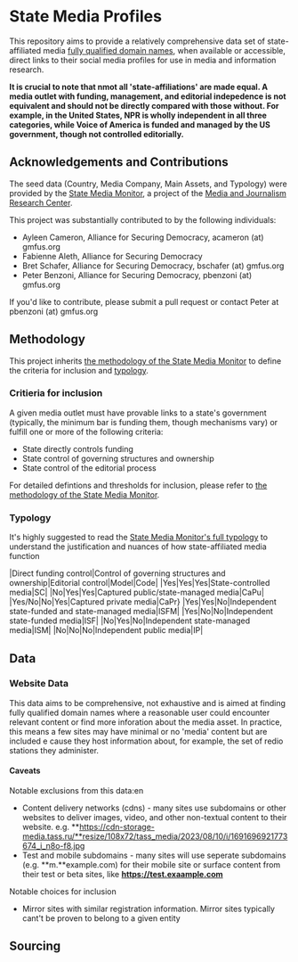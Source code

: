 # State Media Profiles
This repository aims to provide a relatively comprehensive data set of state-affiliated media [fully qualified domain names](https://en.wikipedia.org/wiki/Fully_qualified_domain_name), when available or accessible, direct links to their social media profiles for use in media and information research. 

**It is crucial to note that nmot all 'state-affiliations' are made equal. A media outlet with funding, management, and editorial indepedence is not equivalent and should not be directly compared with those without. For example, in the United States, NPR is wholly independent in all three categories, while Voice of America is funded and managed by the US government, though not controlled editorially.**

## Acknowledgements and Contributions
The seed data (Country, Media Company, Main Assets, and Typology) were provided by the [State Media Monitor](https://statemediamonitor.com), a project of the [Media and Journalism Research Center](https://journalismresearch.org/).

This project was substantially contributed to by the following individuals:
- Ayleen Cameron, Alliance for Securing Democracy, acameron (at) gmfus.org
- Fabienne Aleth, Alliance for Securing Democracy
- Bret Schafer, Alliance for Securing Democracy, bschafer (at) gmfus.org
- Peter Benzoni, Alliance for Securing Democracy, pbenzoni (at) gmfus.org

If you'd like to contribute, please submit a pull request or contact Peter at pbenzoni (at) gmfus.org

## Methodology
This project inherits [the methodology of the State Media Monitor](https://statemediamonitor.com/methodology/) to define the criteria for inclusion and [typology](https://statemediamonitor.com/typology/).

### Critieria for inclusion
A given media outlet must have provable links to a state's government (typically, the minimum bar is funding them, though mechanisms vary) or fulfill one or more of the following criteria:
- State directly controls funding 
- State control of governing structures and ownership
- State control of the editorial process
  
For detailed defintions and thresholds for inclusion, please refer to [the methodology of the State Media Monitor](https://statemediamonitor.com/methodology/).

### Typology
It's highly suggested to read the [State Media Monitor's full typology](https://statemediamonitor.com/typology/) to understand the justification and nuances of how state-affiliated media function

|Direct funding control|Control of governing structures and ownership|Editorial control|Model|Code|
|Yes|Yes|Yes|State-controlled media|SC|
|No|Yes|Yes|Captured public/state-managed media|CaPu|
|Yes/No|No|Yes|Captured private media|CaPr}
|Yes|Yes|No|Independent state-funded and state-managed media|ISFM|
|Yes|No|No|Independent state-funded media|ISF|
|No|Yes|No|Independent state-managed media|ISM|
|No|No|No|Independent public media|IP|

## Data

### Website Data 
This data aims to be comprehensive, not exhaustive and is aimed at finding fully qualified domain names where a reasonable user could encounter relevant content or find more inforation about the media asset. In practice, this means a few sites may have minimal or no 'media' content but are included e cause they host information about, for example, the set of redio stations they administer. 

#### Caveats
Notable exclusions from this data:en
- Content delivery networks (cdns) - many sites use subdomains or other websites to deliver images, video, and other non-textual content to their website. e.g. **https://cdn-storage-media.tass.ru/**resize/108x72/tass_media/2023/08/10/i/1691696921773674_i_n8o-f8.jpg
- Test and mobile subdomains - many sites will use seperate subdomains (e.g. **m.**example.com) for their mobile site or surface content from their test or beta sites, like **https://test.exaample.com**

Notable choices for inclusion
- Mirror sites with similar registration information. Mirror sites typically cant't be proven to belong to a given entity 

## Sourcing 
